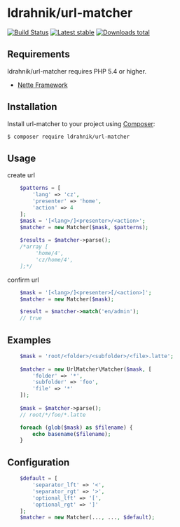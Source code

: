ldrahnik/url-matcher
======

[![Build Status](https://travis-ci.org/ldrahnik/url-matcher.svg)](https://travis-ci.org/ldrahnik/url-matcher)
[![Latest stable](https://img.shields.io/packagist/v/ldrahnik/url-matcher.svg)](https://packagist.org/packages/ldrahnik/url-matcher)
[![Downloads total](https://img.shields.io/packagist/dt/ldrahnik/url-matcher.svg?style=flat-square)](https://packagist.org/packages/ldrahnik/url-matcher)

Requirements
------------

ldrahnik/url-matcher requires PHP 5.4 or higher.

- [Nette Framework](https://github.com/nette/nette)

Installation
------------

Install url-matcher to your project using  [Composer](http://getcomposer.org/):

```sh
$ composer require ldrahnik/url-matcher
```

Usage
-----

create url

```php
    $patterns = [
		'lang' => 'cz',
		'presenter' => 'home',
		'action' => 4
	];
	$mask = '[<lang>/]<presenter>/<action>';
	$matcher = new Matcher($mask, $patterns);
	
    $results = $matcher->parse();
    /*array [
		 'home/4',
		 'cz/home/4',
	];*/
```

confirm url

```php
	$mask = '[<lang>/]<presenter>[/<action>]';
	$matcher = new Matcher($mask);

	$result = $matcher->match('en/admin');
	// true
```
Examples
------------

```php
	$mask = 'root/<folder>/<subfolder>/<file>.latte';
	
	$matcher = new UrlMatcher\Matcher($mask, [
		'folder' => '*',
		'subfolder' => 'foo',
		'file' => '*'
	]);
	
	$mask = $matcher->parse();
	// root/*/foo/*.latte

	foreach (glob($mask) as $filename) {
		echo basename($filename);
	}
```

Configuration
-------------

```php
	$default = [
		'separator_lft' => '<',		
		'separator_rgt' => '>',		
		'optional_lft' => '[',		
		'optional_rgt' => ']'
	];
	$matcher = new Matcher(..., ..., $default);
```
